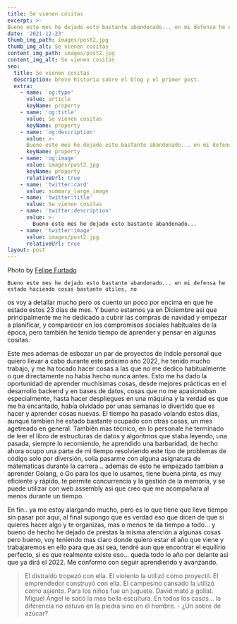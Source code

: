 ```yaml
---
title: Se vienen cositas
excerpt: >-
Bueno este mes he dejado esto bastante abandonado... en mi defensa he estado haciendo cosas bastante útiles, no os voy a detallar mucho pero os cuento un poco por encima en que he estado estos 23 dias de mes...
date: '2021-12-23'
thumb_img_path: images/post2.jpg
thumb_img_alt: Se vienen cositas
content_img_path: images/post2.jpg
content_img_alt: Se vienen cositas
seo:
  title: Se vienen cositas
  description: breve historia sobre el blog y el primer post.
  extra:
    - name: 'og:type'
      value: article
      keyName: property
    - name: 'og:title'
      value: Se vienen cositas
      keyName: property
    - name: 'og:description'
      value: >-
      Bueno este mes he dejado esto bastante abandonado... en mi defensa he estado haciendo cosas bastante útiles, no os voy a detallar mucho pero os cuento un poco por encima en que he estado estos 23 dias de mes...
      keyName: property
    - name: 'og:image'
      value: images/post2.jpg
      keyName: property
      relativeUrl: true
    - name: 'twitter:card'
      value: summary_large_image
    - name: 'twitter:title'
      value: Se vienen cositas
    - name: 'twitter:description'
      value: >-
        Bueno este mes he dejado esto bastante abandonado...
    - name: 'twitter:image'
      value: images/post2.jpg
      relativeUrl: true
layout: post
---
```


Photo by [Felipe Furtado](https://unsplash.com/photos/2zDXqgTzEFE)

    Bueno este mes he dejado esto bastante abandonado... en mi defensa he estado haciendo cosas bastante útiles, no
os voy a detallar mucho pero os cuento un poco por encima en que he estado estos 23 dias de mes. Y bueno estamos ya en Diciembre asi que principalmente me he dedicado a cubrir las compras de navidad y empezar a planificar, y comparecer en los compromisos sociales habituales de la época, pero también he tenido tiempo de aprender y pensar en algunas cositas.

Este mes ademas de esbozar un par de proyectos de índole personal que quiero llevar a cabo durante este próximo año 2022, he tenido mucho trabajo, y me ha tocado hacer cosas a las que no me dedico habitualmente o que directamente no habia hecho nunca antes. Esto me ha dado la oportunidad de aprender muchisimas cosas, desde mejores prácticas en el desarrollo backend y en bases de datos, cosas que no me apasionaban especialmente, hasta hacer despliegues en una máquina y la verdad es que me ha encantado, había olvidado por unas semanas lo divertido que es hacer y aprender cosas nuevas. El tiempo ha pasado volando estos días, aunque tambien he estado bastante ocupado con otras cosas, un mes agetreado en general. También mas técnico, en lo personale he terminado de leer
el libro de estructuras de datos y algoritmos que staba leyendo, una pasada, siempre lo recomiendo, he aprendido una barbaridad, de hecho ahora ocupo una parte de mi tiempo resolviendo este tipo de problemas de código solo por diversión, solía pasarme con alguna asignatura de mátematicas durante la carrera...
además de esto he empezado tambien a aprender Golang, o Go para los que lo usamos, tiene buena pinta, es muy eficiente y rápido, te permite concurrencia y la gestión de la memoria, y se puede utilizar con web assembly asi que creo que me acompañara al menos durante un tiempo.

En fin.. ya me estoy alargando mucho, pero es lo que tiene que lleve tiempo sin pasar por aqui, al final supongo que es verdad eso que dicen de que si quieres hacer algo y te organizas, mas o menos te da tiempo a todo...
y bueno de hecho he dejado de prestas la misma atención a algunas cosas pero bueno, voy teniendo mas claro donde quiero estar el año que viene y trabajaremos en ello para que así sea, tendré aun que encontrar el equilirio perfecto, si es que realmente existe eso... queda todo lo año por delante asi que ya dirá el 2022. Me conformo con seguir aprendiendo y avanzando.




> El distraído tropezó con ella.
El violento la utilizó como proyectil.
El emprendedor construyó con ella.
El campesino cansado la utilizó como asiento.
Para los niños fue un juguete.
David mató a goliat.
Miguel Ángel le sacó la mas bella escultura.
En todos los casos...
la diferencia no estuvo en la piedra sino 
en el hombre. - ¿Un sobre de azúcar?

